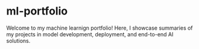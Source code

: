 # ml-portfolio
Welcome to my machine learnign portfolio! Here, I showcase summaries of my projects in model development, deployment, and end-to-end AI solutions.
